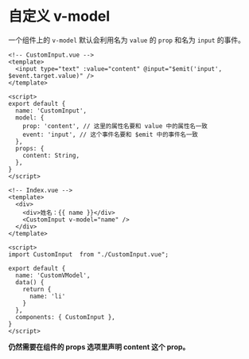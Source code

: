 # 自定义 v-model

一个组件上的 `v-model` 默认会利用名为 `value` 的 `prop` 和名为 `input` 的事件。

```vue
<!-- CustomInput.vue -->
<template>
  <input type="text" :value="content" @input="$emit('input', $event.target.value)" />
</template>

<script>
export default {
  name: 'CustomInput',
  model: {
    prop: 'content', // 这里的属性名要和 value 中的属性名一致
    event: 'input', // 这个事件名要和 $emit 中的事件名一致
  },
  props: {
    content: String,
  },
}
</script>
```

```vue
<!-- Index.vue -->
<template>
  <div>
    <div>姓名：{{ name }}</div>
    <CustomInput v-model="name" />
  </div>
</template>

<script>
import CustomInput  from "./CustomInput.vue";

export default {
  name: 'CustomVModel',
  data() {
    return {
      name: 'li'
    }
  },
  components: { CustomInput },
}
</script>
```

**仍然需要在组件的 props 选项里声明 content 这个 prop。**
